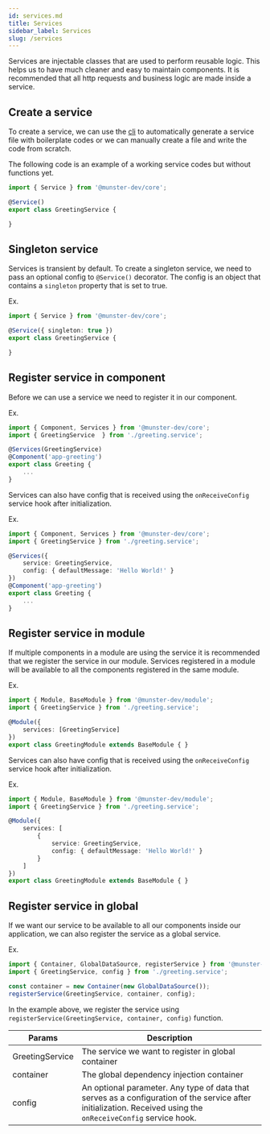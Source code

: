```yaml
---
id: services.md
title: Services
sidebar_label: Services
slug: /services
---
```


Services are injectable classes that are used to perform reusable logic.
This helps us to have much cleaner and easy to maintain components.
It is recommended that all http requests and business logic are made inside a service.

## Create a service

To create a service, we can use the [cli](/cli) to automatically generate a service file with boilerplate codes or we can manually create a file and write the code from scratch.

The following code is an example of a working service codes but without functions yet.

```typescript
import { Service } from '@munster-dev/core';

@Service()
export class GreetingService {

}
```

## Singleton service

Services is transient by default.
To create a singleton service, we need to pass an optional config to `@Service()` decorator.
The config is an object that contains a `singleton` property that is set to true.

Ex.

```typescript
import { Service } from '@munster-dev/core';

@Service({ singleton: true })
export class GreetingService {

}
```

## Register service in component

Before we can use a service we need to register it in our component.

Ex.

```typescript
import { Component, Services } from '@munster-dev/core';
import { GreetingService  } from './greeting.service';

@Services(GreetingService)
@Component('app-greeting')
export class Greeting {
    ...
}
```

Services can also have config that is received using the `onReceiveConfig` service hook after initialization.

Ex.

```typescript
import { Component, Services } from '@munster-dev/core';
import { GreetingService } from './greeting.service';

@Services({
    service: GreetingService,
    config: { defaultMessage: 'Hello World!' }
})
@Component('app-greeting')
export class Greeting {
    ...
}
```

## Register service in module

If multiple components in a module are using the service it is recommended that we register the service in our module.
Services registered in a module will be available to all the components registered in the same module.

Ex.

```typescript
import { Module, BaseModule } from '@munster-dev/module';
import { GreetingService } from './greeting.service';

@Module({
    services: [GreetingService]
})
export class GreetingModule extends BaseModule { }
```

Services can also have config that is received using the `onReceiveConfig` service hook after initialization.

Ex.

```typescript
import { Module, BaseModule } from '@munster-dev/module';
import { GreetingService } from './greeting.service';

@Module({
    services: [
        {
            service: GreetingService,
            config: { defaultMessage: 'Hello World!' }
        }
    ]
})
export class GreetingModule extends BaseModule { }
```

## Register service in global

If we want our service to be available to all our components inside our application, we can also register the service as a global service.

Ex.

```typescript
import { Container, GlobalDataSource, registerService } from '@munster-dev/core';
import { GreetingService, config } from './greeting.service';

const container = new Container(new GlobalDataSource());
registerService(GreetingService, container, config);
```

In the example above, we register the service using `registerService(GreetingService, container, config)` function.

| Params | Description |
| --- | --- |
| GreetingService | The service we want to register in global container |
| container | The global dependency injection container |
| config | An optional parameter. Any type of data that serves as a configuration of the service after initialization. Received using the `onReceiveConfig` service hook. |